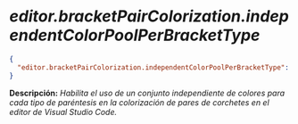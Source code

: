 <!-- Autor: Daniel Benjamin Perez Morales -->
<!-- GitHub: https://github.com/DanielPerezMoralesDev13 -->
<!-- Correo electrónico: danielperezdev@proton.me -->

# ***editor.bracketPairColorization.independentColorPoolPerBracketType***

```json
{
  "editor.bracketPairColorization.independentColorPoolPerBracketType": true
}
```

**Descripción:** *Habilita el uso de un conjunto independiente de colores para cada tipo de paréntesis en la colorización de pares de corchetes en el editor de Visual Studio Code.*
